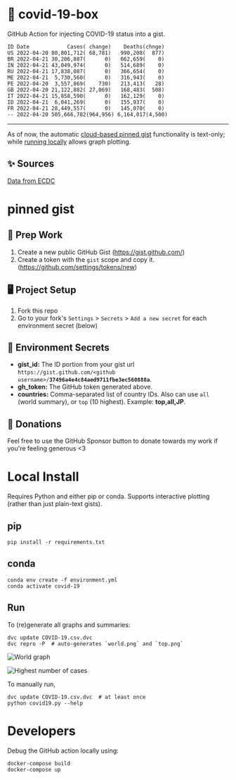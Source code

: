# 🏥 covid-19-box

GitHub Action for injecting COVID-19 status into a gist.

```
ID Date            Cases( change)    Deaths(chnge)
US 2022-04-20 80,801,712( 68,781)   990,208(  877)
BR 2022-04-21 30,206,887(      0)   662,659(    0)
IN 2022-04-21 43,049,974(      0)   514,689(    0)
RU 2022-04-21 17,838,087(      0)   366,654(    0)
ME 2022-04-21  5,730,560(      0)   316,943(    0)
PE 2022-04-20  3,557,869(    730)   213,413(   28)
GB 2022-04-20 21,122,882( 27,069)   168,483(  508)
IT 2022-04-21 15,858,590(      0)   162,129(    0)
ID 2022-04-21  6,041,269(      0)   155,937(    0)
FR 2022-04-21 28,449,557(      0)   145,070(    0)
-- 2022-04-20 505,666,782(964,956) 6,164,017(4,500)
```

---

As of now, the automatic [cloud-based pinned gist](#pinned-gist) functionality is text-only;
while [running locally](#local-install) allows graph plotting.

## ✨ Sources

[Data from ECDC](https://www.ecdc.europa.eu/en/publications-data/download-todays-data-geographic-distribution-covid-19-cases-worldwide)

# pinned gist

## 🎒 Prep Work
1. Create a new public GitHub Gist (https://gist.github.com/)
1. Create a token with the `gist` scope and copy it. (https://github.com/settings/tokens/new)

## 🖥 Project Setup
1. Fork this repo
1. Go to your fork's `Settings` > `Secrets` > `Add a new secret` for each environment secret (below)

## 🤫 Environment Secrets
- **gist_id:** The ID portion from your gist url `https://gist.github.com/<github username>/`**`37496a4e4c84aed9711fbe3ec560888a`**.
- **gh_token:** The GitHub token generated above.
- **countries:** Comma-separated list of country IDs. Also can use `all` (world summary), or `top` (10 highest). Example: **top,all,JP**.

## 💸 Donations

Feel free to use the GitHub Sponsor button to donate towards my work if you're feeling generous <3

# Local Install

Requires Python and either pip or conda. Supports interactive plotting (rather than just plain-text gists).

## pip

```
pip install -r requirements.txt
```

## conda

```
conda env create -f environment.yml
conda activate covid-19
```

## Run

To (re)generate all graphs and summaries:

```
dvc update COVID-19.csv.dvc
dvc repro -P  # auto-generates `world.png` and `top.png`
```

![World graph](world.png)

![Highest number of cases](top.png)

To manually run,

```
dvc update COVID-19.csv.dvc  # at least once
python covid19.py --help
```

# Developers

Debug the GitHub action locally using:

```
docker-compose build
docker-compose up
```
